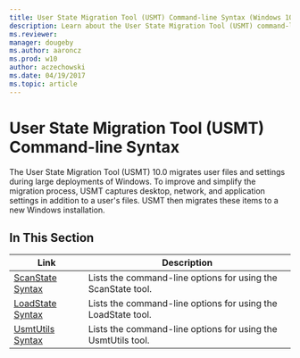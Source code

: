 ```yaml
---
title: User State Migration Tool (USMT) Command-line Syntax (Windows 10)
description: Learn about the User State Migration Tool (USMT) command-line syntax for using the ScanState tool, LoadState tool, and UsmtUtils tool.
ms.reviewer: 
manager: dougeby
ms.author: aaroncz
ms.prod: w10
author: aczechowski
ms.date: 04/19/2017
ms.topic: article
---
```


# User State Migration Tool (USMT) Command-line Syntax

The User State Migration Tool (USMT) 10.0 migrates user files and settings during large deployments of Windows. To improve and simplify the migration process, USMT captures desktop, network, and application settings in addition to a user's files. USMT then migrates these items to a new Windows installation.

## In This Section

| Link | Description |
|--- |--- |
|[ScanState Syntax](usmt-scanstate-syntax.md)|Lists the command-line options for using the ScanState tool.|
|[LoadState Syntax](usmt-loadstate-syntax.md)|Lists the command-line options for using the LoadState tool.|
|[UsmtUtils Syntax](usmt-utilities.md)|Lists the command-line options for using the UsmtUtils tool.|
